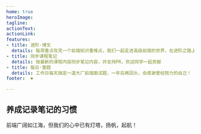 ```yaml
---
home: true
heroImage: 
tagline: 
actionText: 
actionLink: 
features:
- title: 进阶·博文
  details: 每周重点攻克一个前端知识重难点，我们一起走进高级前端的世界，在进阶之路上，共勉！
- title: 同步课程笔记
  details: 按最新的课程内容同步笔记内容，并支持PR，欢迎同学一起贡献
- title: 每日·壹题
  details: 工作日每天搞定一道大厂前端面试题，一年后再回头，会感谢曾经努力的自己！
footer:  ❤️

---
```


## 养成记录笔记的习惯

前端广阔如江海，但我们的心中已有灯塔，扬帆，起航！



